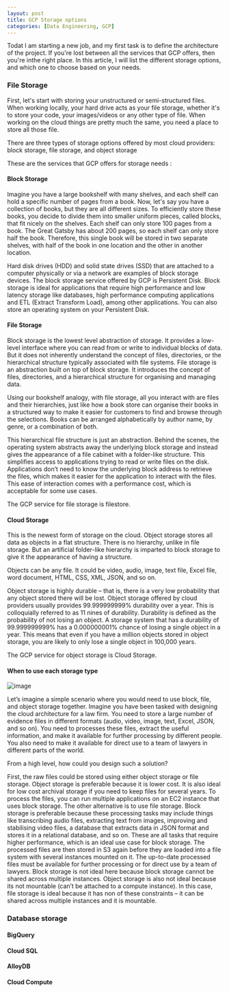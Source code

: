 ```yaml
---
layout: post
title: GCP Storage options
categories: [Data Engineering, GCP]
---
```


Todat I am starting a new job, and my first task is to define the architecture of the project.
If you're lost between all the services that GCP offers, then you're inthe right place.
In this article, I will list the different storage options, and which one to choose based on your needs.

### File Storage
First, let's start with storing your unstructured or semi-structured files.
When working locally, your hard drive acts as your file storage, whether it's to store your code, your images/videos or any other type of file.
When working on the cloud things are pretty much the same, you need a place to store all those file.

There are three types of storage options offered by most cloud providers: block storage, file storage, and object storage

These are the services that GCP offers for storage needs :

#### Block Storage

Imagine you have a large bookshelf with many shelves, and each shelf can hold a specific number of pages from a book.
Now, let's say you have a collection of books, but they are all different sizes. To efficiently store these books, you decide to divide them into smaller uniform pieces, called blocks, that fit nicely on the shelves.
Each shelf can only store 100 pages from a book. The Great Gatsby has about 200 pages, so each shelf can only store half the book. 
Therefore, this single book will be stored in two separate shelves, with half of the book in one location and the other in another location.

Hard disk drives (HDD) and solid state drives (SSD) that are attached to a computer physically or via a network are examples of block storage devices.
The block storage service offered by GCP is Persistent Disk.
Block storage is ideal for applications that require high performance and low latency storage like databases, high performance computing applications and ETL (Extract Transform Load), among other applications.
You can also store an operating system on your Persistent Disk.


#### File Storage

Block storage is the lowest level abstraction of storage. It provides a low-level interface where you can read from or write to individual blocks of data. 
But it does not inherently understand the concept of files, directories, or the hierarchical structure typically associated with file systems.
File storage is an abstraction built on top of block storage. It introduces the concept of files, directories, and a hierarchical structure for organising and managing data.

Using our bookshelf analogy, with file storage, all you interact with are files and their hierarchies, just like how a book store can organise their books in a structured way to make it easier for customers to find and browse through the selections. 
Books can be arranged alphabetically by author name, by genre, or a combination of both.

This hierarchical file structure is just an abstraction. Behind the scenes, the operating system abstracts away the underlying block storage and instead gives the appearance of a file cabinet with a folder-like structure. 
This simplifies access to applications trying to read or write files on the disk.
Applications don’t need to know the underlying block address to retrieve the files, which makes it easier for the application to interact with the files. 
This ease of interaction comes with a performance cost, which is acceptable for some use cases.

The GCP service for file storage is filestore.

#### Cloud Storage

This is the newest form of storage on the cloud. Object storage stores all data as objects in a flat structure. 
There is no hierarchy, unlike in file storage. But an artificial folder-like hierarchy is imparted to block storage to give it the appearance of having a structure.

Objects can be any file. It could be video, audio, image, text file, Excel file, word document, HTML, CSS, XML, JSON, and so on.

Object storage is highly durable – that is, there is a very low probability that any object stored there will be lost.
Object storage offered by cloud providers usually provides 99.999999999% durability over a year. This is colloquially referred to as 11 nines of durability.
Durability is defined as the probability of not losing an object. A storage system that has a durability of 99.999999999% has a 0.000000001% chance of losing a single object in a year. 
This means that even if you have a million objects stored in object storage, you are likely to only lose a single object in 100,000 years.

The GCP service for object storage is Cloud Storage.

#### When to use each storage type 

![image](https://github.com/user-attachments/assets/7c205d3f-9aa8-4a95-9e19-831212949c46)

Let’s imagine a simple scenario where you would need to use block, file, and object storage together.
Imagine you have been tasked with designing the cloud architecture for a law firm. You need to store a large number of evidence files in different formats (audio, video, image, text, Excel, JSON, and so on).
You need to processes these files, extract the useful information, and make it available for further processing by different people. 
You also need to make it available for direct use to a team of lawyers in different parts of the world.

From a high level, how could you design such a solution?

First, the raw files could be stored using either object storage or file storage. 
Object storage is preferable because it is lower cost. It is also ideal for low cost archival storage if you need to keep files for several years.
To process the files, you can run multiple applications on an EC2 instance that uses block storage. The other alternative is to use file storage.
Block storage is preferable because these processing tasks may include things like transcribing audio files, extracting text from images, improving and stabilising video files, a database that extracts data in JSON format and stores it in a relational database, and so on. 
These are all tasks that require higher performance, which is an ideal use case for block storage.
The processed files are then stored in S3 again before they are loaded into a file system with several instances mounted on it.
The up-to-date processed files must be available for further processing or for direct use by a team of lawyers. Block storage is not ideal here because block storage cannot be shared across multiple instances. 
Object storage is also not ideal because its not mountable (can’t be attached to a compute instance).
In this case, file storage is ideal because it has non of these constraints – it can be shared across multiple instances and it is mountable.

### Database storage

#### BigQuery


#### Cloud SQL

#### AlloyDB

#### Cloud Compute

